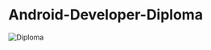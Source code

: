 # Android-Developer-Diploma

![Diploma](https://user-images.githubusercontent.com/98683741/192768759-7c64d828-c8e0-4832-acdd-ca1dbd64cc0c.jpg)
